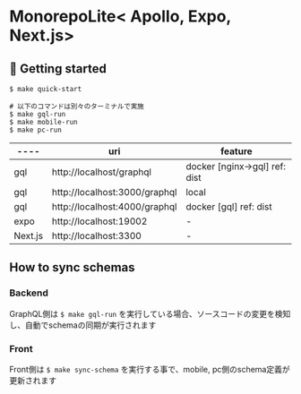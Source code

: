 # MonorepoLite< Apollo, Expo, Next.js>

## 🚀 Getting started
```
$ make quick-start

# 以下のコマンドは別々のターミナルで実施
$ make gql-run
$ make mobile-run
$ make pc-run
```

| ----   | uri                            | feature                       |
|--------|-------------------------------|-------------------------------|
| gql    | http://localhost/graphql | docker [nginx->gql] ref: dist |
| gql    | http://localhost:3000/graphql | local                         |
| gql    | http://localhost:4000/graphql | docker [gql] ref: dist        |
| expo   | http://localhost:19002        | -                             |
| Next.js | http://localhost:3300         | -                             |

## How to sync schemas
### Backend
GraphQL側は `$ make gql-run` を実行している場合、ソースコードの変更を検知し、自動でschemaの同期が実行されます

### Front
Front側は `$ make sync-schema` を実行する事で、mobile, pc側のschema定義が更新されます